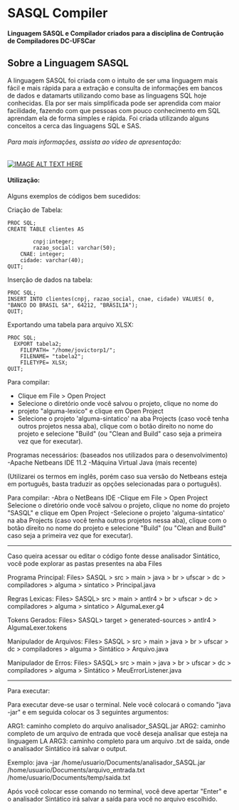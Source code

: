 # SASQL Compiler
#### Linguagem SASQL e Compilador criados para a disciplina de Contrução de Compiladores DC-UFSCar


## Sobre a Linguagem SASQL

A linguagem SASQL foi criada com o intuito de ser uma linguagem mais fácil e mais rápida para a 
extração e consulta de informações em bancos de dados e datamarts utilizando como base as linguagens
SQL hoje conhecidas. Ela por ser mais simplificada pode ser aprendida com maior facilidade, fazendo 
com que pessoas com pouco conhecimento em SQL aprendam ela de forma simples e rápida.
Foi criada utilizando alguns conceitos a cerca das linguagens SQL e SAS.

###### Para mais informações, assista ao vídeo de apresentação:

[![IMAGE ALT TEXT HERE](https://i9.ytimg.com/vi/xM_lOlCNAoM/mq1.jpg?sqp=CNz1hY0G&rs=AOn4CLCyUe2nTwUfgTjrVpNjtLwRC7l7Wg&retry=5)](https://youtu.be/xM_lOlCNAoM)

#### Utilização:

Alguns exemplos de códigos bem sucedidos:

Criação de Tabela:
```
PROC SQL;
CREATE TABLE clientes AS 

		cnpj:integer;
		razao_social: varchar(50);
    CNAE: integer;
    cidade: varchar(40);
QUIT;  
```
Inserção de dados na tabela:
```
PROC SQL;
INSERT INTO clientes(cnpj, razao_social, cnae, cidade) VALUES( 0, "BANCO DO BRASIL SA", 64212, "BRASILIA");
QUIT;
```
Exportando uma tabela para arquivo XLSX:
```
PROC SQL;
  EXPORT tabela2;
	FILEPATH= "/home/jovictorp1/";
	FILENAME= "tabela2";
	FILETYPE= XLSX;
QUIT;
```


 Para compilar: 
  - Clique em File > Open Project 
  - Selecione o diretório onde você salvou o projeto, clique no nome do
  - projeto "alguma-lexico" e clique em Open Project
  - Selecione o projeto 'alguma-sintatico' na aba Projects
    (caso você tenha outros projetos nessa aba), clique com o botão direito no nome do projeto e selecione "Build" 
    (ou "Clean and Build" caso seja a primeira vez que for executar).
 

Programas necessários: (baseados nos utilizados para o desenvolvimento)
        -Apache Netbeans IDE 11.2 
        -Máquina Virtual Java (mais recente)




(Utilizarei os termos em inglês, porém caso sua versão do Netbeans esteja em português, basta traduzir as opções selecionadas para o português).






Para compilar:
        -Abra o NetBeans IDE
        -Clique em File > Open Project 
                Selecione o diretório onde você salvou o projeto, clique no nome do projeto "SASQL" e clique em Open Project
        -Selecione o projeto 'alguma-sintatico' na aba Projects (caso você tenha outros projetos nessa aba), clique com o botão direito no nome do projeto e selecione "Build"  (ou "Clean and Build" caso seja a primeira vez que for executar).


--------------------------------------------------------------------------------------------------------------------------------------
        
Caso queira acessar ou editar o código fonte desse analisador Sintático, você pode explorar as pastas presentes na aba Files 


Programa Principal: Files> SASQL > src > main > java > br > ufscar > dc > compiladores > alguma > sintatico > Principal.java


Regras Lexicas: Files> SASQL> src > main > antlr4 > br > ufscar > dc > compiladores > alguma > sintatico > AlgumaLexer.g4


Tokens Gerados: Files> SASQL> target > generated-sources > antlr4 > AlgumaLexer.tokens

Manipulador de Arquivos: Files> SASQL > src > main > java > br > ufscar > dc > compiladores > alguma > Sintático > Arquivo.java

Manipulador de Erros: Files> SASQL> src > main > java > br > ufscar > dc > compiladores > alguma > Sintático > MeuErrorListener.java


--------------------------------------------------------------------------------------------------------------------------------------


Para executar:

Para executar deve-se usar o terminal. Nele você colocará o comando "java -jar" e em seguida colocar os 3 seguintes argumentos:

ARG1: caminho completo do arquivo analisador_SASQL.jar 
ARG2: caminho completo de um arquivo de entrada que você deseja analisar que esteja na linguagem LA
ARG3: caminho completo para um arquivo .txt de saída, onde o analisador Sintático irá salvar o output.

Exemplo: java -jar /home/usuario/Documents/analisador_SASQL.jar /home/usuario/Documents/arquivo_entrada.txt /home/usuario/Documents/temp/saida.txt


Após você colocar esse comando no terminal, você deve apertar "Enter" e o analisador Sintático irá salvar a saída para você no arquivo escolhido.



